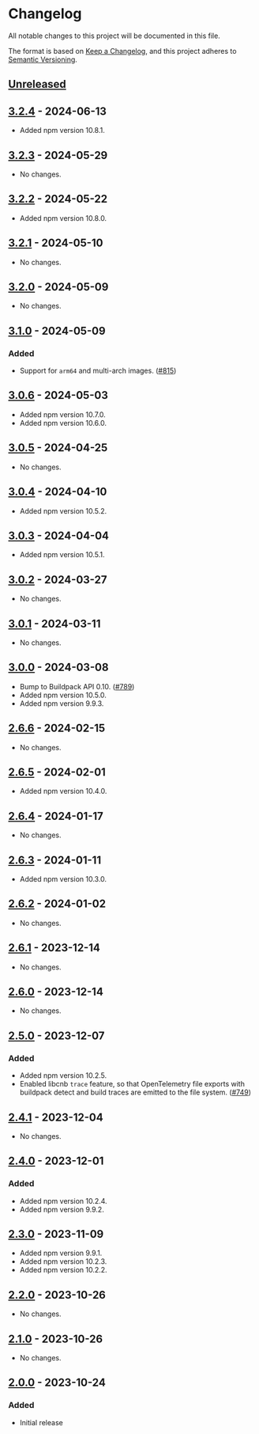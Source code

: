# Changelog

All notable changes to this project will be documented in this file.

The format is based on [Keep a Changelog](https://keepachangelog.com/en/1.1.0/),
and this project adheres to [Semantic Versioning](https://semver.org/spec/v2.0.0.html).

## [Unreleased]

## [3.2.4] - 2024-06-13

- Added npm version 10.8.1.

## [3.2.3] - 2024-05-29

- No changes.

## [3.2.2] - 2024-05-22

- Added npm version 10.8.0.

## [3.2.1] - 2024-05-10

- No changes.

## [3.2.0] - 2024-05-09

- No changes.

## [3.1.0] - 2024-05-09

### Added

- Support for `arm64` and multi-arch images. ([#815](https://github.com/heroku/buildpacks-nodejs/pull/815))

## [3.0.6] - 2024-05-03

- Added npm version 10.7.0.
- Added npm version 10.6.0.

## [3.0.5] - 2024-04-25

- No changes.

## [3.0.4] - 2024-04-10

- Added npm version 10.5.2.

## [3.0.3] - 2024-04-04

- Added npm version 10.5.1.

## [3.0.2] - 2024-03-27

- No changes.

## [3.0.1] - 2024-03-11

- No changes.

## [3.0.0] - 2024-03-08

- Bump to Buildpack API 0.10.
  ([#789](https://github.com/heroku/buildpacks-nodejs/pull/789))
- Added npm version 10.5.0.
- Added npm version 9.9.3.

## [2.6.6] - 2024-02-15

- No changes.

## [2.6.5] - 2024-02-01

- Added npm version 10.4.0.

## [2.6.4] - 2024-01-17

- No changes.

## [2.6.3] - 2024-01-11

- Added npm version 10.3.0.

## [2.6.2] - 2024-01-02

- No changes.

## [2.6.1] - 2023-12-14

- No changes.

## [2.6.0] - 2023-12-14

- No changes.

## [2.5.0] - 2023-12-07

### Added

- Added npm version 10.2.5.
- Enabled libcnb `trace` feature, so that OpenTelemetry file exports with
  buildpack detect and build traces are emitted to the file system.
  ([#749](https://github.com/heroku/buildpacks-nodejs/pull/749))

## [2.4.1] - 2023-12-04

- No changes.

## [2.4.0] - 2023-12-01

### Added

- Added npm version 10.2.4.
- Added npm version 9.9.2.

## [2.3.0] - 2023-11-09

- Added npm version 9.9.1.
- Added npm version 10.2.3.
- Added npm version 10.2.2.

## [2.2.0] - 2023-10-26

- No changes.

## [2.1.0] - 2023-10-26

- No changes.

## [2.0.0] - 2023-10-24

### Added

- Initial release

[unreleased]: https://github.com/heroku/buildpacks-nodejs/compare/v3.2.4...HEAD
[3.2.4]: https://github.com/heroku/buildpacks-nodejs/compare/v3.2.3...v3.2.4
[3.2.3]: https://github.com/heroku/buildpacks-nodejs/compare/v3.2.2...v3.2.3
[3.2.2]: https://github.com/heroku/buildpacks-nodejs/compare/v3.2.1...v3.2.2
[3.2.1]: https://github.com/heroku/buildpacks-nodejs/compare/v3.2.0...v3.2.1
[3.2.0]: https://github.com/heroku/buildpacks-nodejs/compare/v3.1.0...v3.2.0
[3.1.0]: https://github.com/heroku/buildpacks-nodejs/compare/v3.0.6...v3.1.0
[3.0.6]: https://github.com/heroku/buildpacks-nodejs/compare/v3.0.5...v3.0.6
[3.0.5]: https://github.com/heroku/buildpacks-nodejs/compare/v3.0.4...v3.0.5
[3.0.4]: https://github.com/heroku/buildpacks-nodejs/compare/v3.0.3...v3.0.4
[3.0.3]: https://github.com/heroku/buildpacks-nodejs/compare/v3.0.2...v3.0.3
[3.0.2]: https://github.com/heroku/buildpacks-nodejs/compare/v3.0.1...v3.0.2
[3.0.1]: https://github.com/heroku/buildpacks-nodejs/compare/v3.0.0...v3.0.1
[3.0.0]: https://github.com/heroku/buildpacks-nodejs/compare/v2.6.6...v3.0.0
[2.6.6]: https://github.com/heroku/buildpacks-nodejs/compare/v2.6.5...v2.6.6
[2.6.5]: https://github.com/heroku/buildpacks-nodejs/compare/v2.6.4...v2.6.5
[2.6.4]: https://github.com/heroku/buildpacks-nodejs/compare/v2.6.3...v2.6.4
[2.6.3]: https://github.com/heroku/buildpacks-nodejs/compare/v2.6.2...v2.6.3
[2.6.2]: https://github.com/heroku/buildpacks-nodejs/compare/v2.6.1...v2.6.2
[2.6.1]: https://github.com/heroku/buildpacks-nodejs/compare/v2.6.0...v2.6.1
[2.6.0]: https://github.com/heroku/buildpacks-nodejs/compare/v2.5.0...v2.6.0
[2.5.0]: https://github.com/heroku/buildpacks-nodejs/compare/v2.4.1...v2.5.0
[2.4.1]: https://github.com/heroku/buildpacks-nodejs/compare/v2.4.0...v2.4.1
[2.4.0]: https://github.com/heroku/buildpacks-nodejs/compare/v2.3.0...v2.4.0
[2.3.0]: https://github.com/heroku/buildpacks-nodejs/compare/v2.2.0...v2.3.0
[2.2.0]: https://github.com/heroku/buildpacks-nodejs/compare/v2.1.0...v2.2.0
[2.1.0]: https://github.com/heroku/buildpacks-nodejs/compare/v2.0.0...v2.1.0
[2.0.0]: https://github.com/heroku/buildpacks-nodejs/releases/tag/v2.0.0
